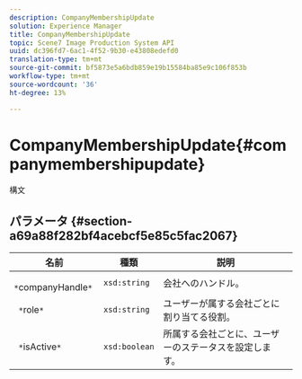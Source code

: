```yaml
---
description: CompanyMembershipUpdate
solution: Experience Manager
title: CompanyMembershipUpdate
topic: Scene7 Image Production System API
uuid: dc396fd7-6ac1-4f52-9b30-e43808edefd0
translation-type: tm+mt
source-git-commit: bf5873e5a6bdb859e19b15584ba85e9c106f853b
workflow-type: tm+mt
source-wordcount: '36'
ht-degree: 13%

---
```



# CompanyMembershipUpdate{#companymembershipupdate}

構文

## パラメータ {#section-a69a88f282bf4acebcf5e85c5fac2067}

| 名前 | 種類 | 説明 |
|---|---|---|
| ` *`companyHandle`*` | `xsd:string` | 会社へのハンドル。 |
| ` *`role`*` | `xsd:string` | ユーザーが属する会社ごとに割り当てる役割。 |
| ` *`isActive`*` | `xsd:boolean` | 所属する会社ごとに、ユーザーのステータスを設定します。 |

